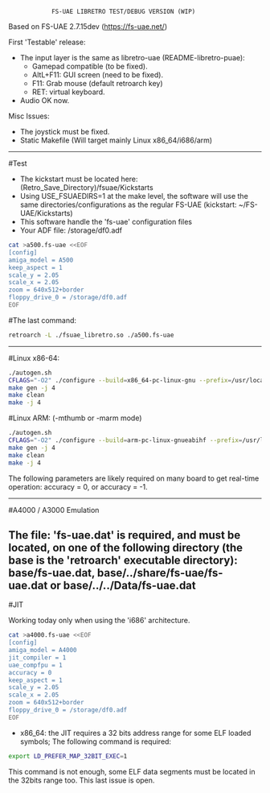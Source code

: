                 FS-UAE LIBRETRO TEST/DEBUG VERSION (WIP)



Based on FS-UAE 2.7.15dev (https://fs-uae.net/)

First 'Testable' release:
* The input layer is the same as libretro-uae (README-libretro-puae):
  * Gamepad compatible (to be fixed).
  * AltL+F11: GUI screen (need to be fixed).
  * F11:      Grab mouse (default retroarch key)
  * RET: virtual keyboard.
* Audio OK now.

Misc Issues:
* The joystick must be fixed.
* Static Makefile (Will target mainly Linux x86_64/i686/arm)

------------------------------------------------------------------------------------------------------------------------------------------------------------------------------
#Test
* The kickstart must be located here: (Retro_Save_Directory)/fsuae/Kickstarts
* Using USE_FSUAEDIRS=1 at the make level, the software will use the same directories/configurations as the regular FS-UAE (kickstart: ~/FS-UAE/Kickstarts)
* This software handle the 'fs-uae' configuration files
* Your ADF file: /storage/df0.adf

```bash
cat >a500.fs-uae <<EOF
[config]
amiga_model = A500
keep_aspect = 1
scale_y = 2.05
scale_x = 2.05
zoom = 640x512+border
floppy_drive_0 = /storage/df0.adf
EOF
```

#The last command:

```bash
retroarch -L ./fsuae_libretro.so ./a500.fs-uae
```

------------------------------------------------------------------------------------------------------------------------------------------------------------------------------
#Linux x86-64:

```bash
./autogen.sh
CFLAGS="-O2" ./configure --build=x86_64-pc-linux-gnu --prefix=/usr/local --enable-shared --disable-static --libdir=/usr/local/lib64 --enable-jit
make gen -j 4
make clean
make -j 4
```

#Linux ARM: (-mthumb or -marm mode)

```bash
./autogen.sh
CFLAGS="-O2" ./configure --build=arm-pc-linux-gnueabihf --prefix=/usr/local --enable-shared --disable-static --libdir=/usr/local/lib --disable-jit --enable-neon
make gen -j 4
make clean
make -j 4
```

The following parameters are likely required on many board to get real-time operation: accuracy = 0, or accuracy = -1.

------------------------------------------------------------------------------------------------------------------------------------------------------------------------------
#A4000 / A3000 Emulation

The file: 'fs-uae.dat' is required, and must be located, on one of the following directory (the base is the 'retroarch' executable directory): base/fs-uae.dat, base/../share/fs-uae/fs-uae.dat or base/../../Data/fs-uae.dat
------------------------------------------------------------------------------------------------------------------------------------------------------------------------------
#JIT

Working today only when using the 'i686' architecture.

```bash
cat >a4000.fs-uae <<EOF
[config]
amiga_model = A4000
jit_compiler = 1
uae_compfpu = 1
accuracy = 0
keep_aspect = 1
scale_y = 2.05
scale_x = 2.05
zoom = 640x512+border
floppy_drive_0 = /storage/df0.adf
EOF
```


* x86_64: the JIT requires a 32 bits address range for some ELF loaded symbols; The following command is required:

```bash
export LD_PREFER_MAP_32BIT_EXEC=1
```

This command is not enough, some ELF data segments must be located in the 32bits range too. This last issue is open.
